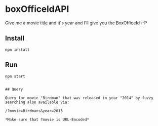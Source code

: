 # boxOfficeIdAPI
Give me a movie title and it's year and I'll give you the BoxOfficeId :-P

## Install

```
npm install
```

## Run

```
npm start
``

## Query

Query for movie "Birdman" that was released in year "2014" by fuzzy searching also available via:

/?movie=Birdmans&year=2013

*Make sure that ?movie is URL-Encoded*